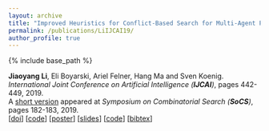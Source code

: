 ```yaml
---
layout: archive
title: "Improved Heuristics for Conflict-Based Search for Multi-Agent Path Finding"
permalink: /publications/LiIJCAI19/
author_profile: true
---
```


{% include base_path %}
 

**Jiaoyang Li**, Eli Boyarski, Ariel Felner, Hang Ma and Sven Koenig.  
<i>International Joint Conference on Artificial Intelligence (**IJCAI**)</i>, pages 442-449, 2019.     
A [short version](https://aaai.org/ocs/index.php/SOCS/SOCS19/paper/view/18378 "Download pdf") appeared at <i>Symposium on Combinatorial Search (**SoCS**)</i>, pages 182-183, 2019.       
[[doi](https://www.ijcai.org/proceedings/2019/0063.pdf)] [[code](https://github.com/Jiaoyang-Li/CBSH2-RTC)]
[[poster](https://jiaoyang-li.github.io/files/posters/cbsh2-poster.pdf "Download poster")]
[[slides](https://jiaoyang-li.github.io/files/slides/cbsh2.pdf "Download slides")]
[[code](https://github.com/Jiaoyang-Li/CBSH2 "Source code")]
[<a href="javascript:void(0)" onclick="(function(target, id) { if ($('#' + id).css('display') == 'block') { $('#' + id).hide('fast'); $(target).text('bibtex') } else { $('#' + id).show('fast'); $(target).text('bibtex▲') } })(this, 'bibtex-LiIJCAI19');">bibtex</a>]
<div id="bibtex-LiIJCAI19" style="display:none">
<pre>@inproceedings{LiIJCAI19,
    author    = {Jiaoyang Li and Ariel Felner and Eli Boyarski and Hang Ma and Sven Koenig},
    title     = {Improved Heuristics for Multi-Agent Path Finding with Conflict-Based Search},
    booktitle = {Proceedings of the International Joint Conference on Artificial Intelligence (IJCAI)},
    pages     = {442--449},
    year      = {2019}
}
</pre></div>          
